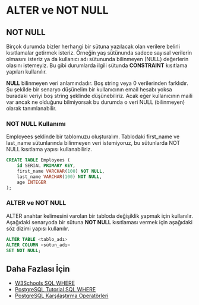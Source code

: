 ALTER ve NOT NULL
======

## NOT NULL

Birçok durumda bizler herhangi bir sütuna yazılacak olan verilere belirli kısıtlamalar getirmek isteriz. Örneğin yaş sütünunda sadece sayısal verilerin
olmasını isteriz ya da kullanıcı adı sütununda bilinmeyen (NULL) değerlerin olasını istemeyiz. Bu gibi durumlarda ilgili sütunda **CONSTRAINT** kısıtlama
yapıları kullanılır.

**NULL** bilinmeyen veri anlamındadır. Boş string veya 0 verilerinden farklıdır. Şu şekilde bir senaryo düşünelim bir kullanıcının email hesabı yoksa buradaki veriyi
boş string şeklinde düşünebiliriz. Acak eğer kullanıcının maili var ancak ne olduğunu bilmiyorsak bu durumda o veri NULL (bilinmeyen) olarak tanımlanabilir.

### NOT NULL Kullanımı

Employees şeklinde bir tablomuzu oluşturalım. Tablodaki first_name ve last_name sütunlarında bilinmeyen veri istemiyoruz, bu sütunlarda NOT NULL kısıtlama yapısı
kullanabiliriz.

```SQL
CREATE TABLE Employees (
    id SERIAL PRIMARY KEY,
    first_name VARCHAR(100) NOT NULL,
    last_name VARCHAR(100) NOT NULL,
    age INTEGER
);
```

### ALTER ve NOT NULL

ALTER anahtar kelimesini varolan bir tabloda değişiklik yapmak için kullanılır. Aşağıdaki senaryoda bir sütuna **NOT NULL** kısıtlaması vermek için aşağıdaki
söz dizimi yapısı kullanılır.

```SQL
ALTER TABLE <tablo_adı>
ALTER COLUMN <sütun_adı>
SET NOT NULL;
```

## Daha Fazlası İçin
- [W3Schools SQL WHERE](https://www.w3schools.com/sql/sql_where.asp)
- [PostgreSQL Tutorial SQL WHERE](https://www.postgresqltutorial.com/postgresql-where/)
- [PostgreSQL Karşılaştırma Operatörleri](https://www.postgresql.org/docs/13/functions-comparison.html)



